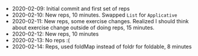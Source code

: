 - 2020-02-09: Initial commit and first set of reps
- 2020-02-10: New reps, 10 minutes. Swapped `List` for `Applicative`
- 2020-02-11: New reps, some exercise changes. Realized I should think about
              exercise change outside of doing reps, 15 minutes.
- 2020-02-12: New reps, 10 minutes
- 2020-02-13: No reps :(
- 2020-02-14: Reps, used foldMap instead of foldr for foldable, 8 minutes



